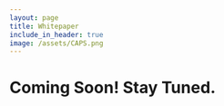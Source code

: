 ```yaml
---
layout: page
title: Whitepaper
include_in_header: true
image: /assets/CAPS.png
---
```


<h1>Coming Soon! Stay Tuned.</h1>